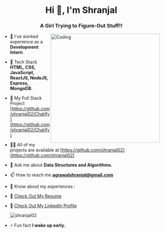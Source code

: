 <h1 align="center">Hi 👋, I'm Shranjal</h1>
<h3 align="center">A Girl Trying to Figure-Out Stuff!!</h3>

<img align="right" alt="Coding" width="350" src="https://cdn.dribbble.com/users/2646423/screenshots/5507196/computer.gif">

- 🌱 I've worked experience as a **Development Intern**

- 🌱 Tech Stack **HTML, CSS, JavaScript, ReactJS, NodeJS, Express, MongoDB.**

- 🔭 My Full Stack Project [https://github.com/shranjal02/Chatify](https://github.com/shranjal02/Chatify)

- 👨‍💻 All of my projects are available at [https://github.com/shranjal02](https://github.com/shranjal02)

- 💬 Ask me about **Data Structures and Algorithms.**

- 📫 How to reach me **agrawalshranjal@gmail.com**

- 📄 Know about my experiences : 

- 👋 [Check Out My Resume](https://drive.google.com/file/d/1Ecpvkzp2VreeS2F08jEDWrVE5ONBzN4m/view)

- 👋 [Check Out My LinkedIn Profile](https://www.linkedin.com/in/shranjal-agrawal-539337203/)

  <p><img align="center" src="https://github-readme-streak-stats.herokuapp.com/?user=shranjal02" alt="shranjal02" /></p>

- ⚡ Fun fact **I wake up early.**

